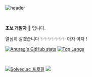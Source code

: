 ![header](https://capsule-render.vercel.app/api?type=wave&color=auto&height=300&section=header&text=♥%20sooyeon%20♥&fontSize=90)

<br>

**초보 개발자** 🌱 입니다.

열심히 살겠습니다 ✨✨✨✨✨✨✨ 아자 아자 !
<br>


[![Anurag's GitHub stats](https://github-readme-stats.vercel.app/api?username=sooyeonlee127)](https://github.com/sooyeonlee127/github-readme-stats) [![Top Langs](https://github-readme-stats.vercel.app/api/top-langs/?username=sooyeonlee127)](https://github.com/sooyeonlee127/github-readme-stats)


<br>



[![Solved.ac
프로필](http://mazassumnida.wtf/api/v2/generate_badge?boj=sooyeon683)](https://solved.ac/sooyeon683)  <img src="http://mazandi.herokuapp.com/api?handle=sooyeon683&theme=warm"/>



<!-- **sooyeonlee127/sooyeonlee127** is a ✨ _special_ ✨ repository because its `README.md` (this file) appears on your GitHub profile.

Here are some ideas to get you started:

- 🔭 I’m currently working on ...
- 🌱 I’m currently learning ...
- 👯 I’m looking to collaborate on ...
- 🤔 I’m looking for help with ...
- 💬 Ask me about ...
- 📫 How to reach me: ...
- 😄 Pronouns: ...
- ⚡ Fun fact: ...



  --- -->
  
